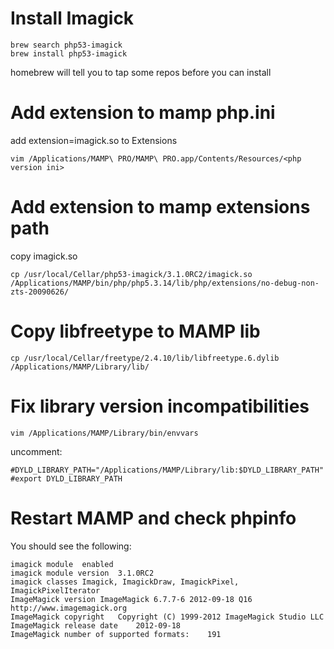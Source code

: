 Install Imagick
====================
	brew search php53-imagick
	brew install php53-imagick

homebrew will tell you to tap some repos before you can install



Add extension to mamp php.ini
==============================
add extension=imagick.so to Extensions

	vim /Applications/MAMP\ PRO/MAMP\ PRO.app/Contents/Resources/<php version ini>



Add extension to mamp extensions path
=====================================
copy imagick.so

	cp /usr/local/Cellar/php53-imagick/3.1.0RC2/imagick.so /Applications/MAMP/bin/php/php5.3.14/lib/php/extensions/no-debug-non-zts-20090626/



Copy libfreetype to MAMP lib
=============================
	cp /usr/local/Cellar/freetype/2.4.10/lib/libfreetype.6.dylib /Applications/MAMP/Library/lib/



Fix library version incompatibilities
=====================================
	vim /Applications/MAMP/Library/bin/envvars

uncomment:

	#DYLD_LIBRARY_PATH="/Applications/MAMP/Library/lib:$DYLD_LIBRARY_PATH"
	#export DYLD_LIBRARY_PATH


Restart MAMP and check phpinfo
=================================
You should see the following:

	imagick module	enabled
	imagick module version	3.1.0RC2
	imagick classes	Imagick, ImagickDraw, ImagickPixel, ImagickPixelIterator
	ImageMagick version	ImageMagick 6.7.7-6 2012-09-18 Q16 http://www.imagemagick.org
	ImageMagick copyright	Copyright (C) 1999-2012 ImageMagick Studio LLC
	ImageMagick release date	2012-09-18
	ImageMagick number of supported formats:	191